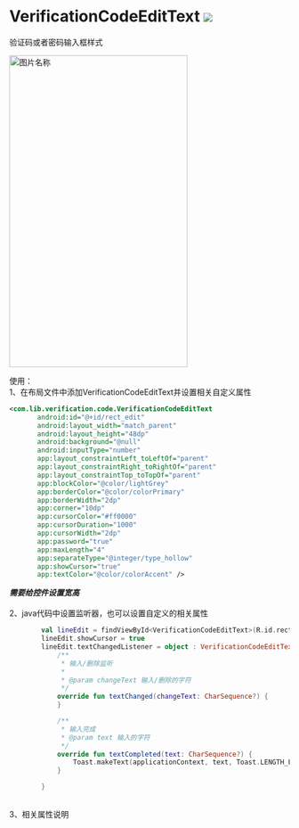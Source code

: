 # VerificationCodeEditText [![](https://jitpack.io/v/FairyHeart/VerificationCodeEditText.svg)](https://jitpack.io/#FairyHeart/VerificationCodeEditText)

验证码或者密码输入框样式

<img src="https://github.com/FairyHeart/VerificationCodeEditText/blob/master/WechatIMG528.jpeg" width = "320" height = "560" alt="图片名称" 
align=center>

使用：<br />1、在布局文件中添加VerificationCodeEditText并设置相关自定义属性
```xml
<com.lib.verification.code.VerificationCodeEditText
       android:id="@+id/rect_edit"
       android:layout_width="match_parent"
       android:layout_height="48dp"
       android:background="@null"
       android:inputType="number"
       app:layout_constraintLeft_toLeftOf="parent"
       app:layout_constraintRight_toRightOf="parent"
       app:layout_constraintTop_toTopOf="parent"
       app:blockColor="@color/lightGrey"
       app:borderColor="@color/colorPrimary"
       app:borderWidth="2dp"
       app:corner="10dp"
       app:cursorColor="#ff0000"
       app:cursorDuration="1000"
       app:cursorWidth="2dp"
       app:password="true"
       app:maxLength="4"
       app:separateType="@integer/type_hollow"
       app:showCursor="true"
       app:textColor="@color/colorAccent" />
```
***需要给控件设置宽高***<br />
<br />2、java代码中设置监听器，也可以设置自定义的相关属性
```kotlin
        val lineEdit = findViewById<VerificationCodeEditText>(R.id.rect_edit)
        lineEdit.showCursor = true
        lineEdit.textChangedListener = object : VerificationCodeEditText.TextChangedListener {
            /**
             * 输入/删除监听
             *
             * @param changeText 输入/删除的字符
             */
            override fun textChanged(changeText: CharSequence?) {
            }

            /**
             * 输入完成
             * @param text 输入的字符
             */
            override fun textCompleted(text: CharSequence?) {
                Toast.makeText(applicationContext, text, Toast.LENGTH_LONG).show()
            }

        } 
```

<br />3、相关属性说明<br />
